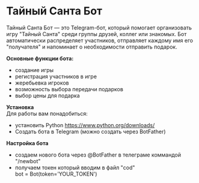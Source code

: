 # Тайный Санта Бот

Тайный Санта Бот — это Telegram-бот, который помогает организовать игру "Тайный Санта" среди группы друзей, коллег или знакомых. Бот автоматически распределяет участников, отправляет каждому имя его "получателя" и напоминает о необходимости отправить подарок.

**Основные функции бота:**
- создание игры
- регистрация участников в игре
- жеребьевка игроков
- возможность выбора передачи подарков
- выбор цены для подарка

**Установка**  
Для работы вам понадобиться:
- установить Python https://www.python.org/downloads/
- Создать бота в Telegram (можно создать через BotFather)

**Настройка бота**
- создаем нового бота через @BotFather в телеграме коммандой "/newbot"
- получаем токен который вводим в файл "cod"  
bot = Bot(token='YOUR_TOKEN')


